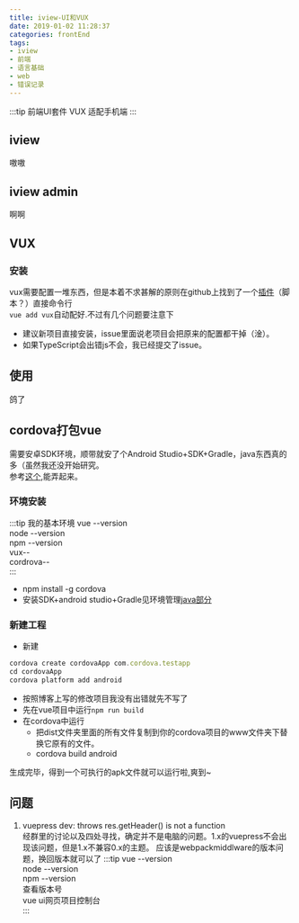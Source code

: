 ```yaml
---
title: iview-UI和VUX
date: 2019-01-02 11:28:37
categories: frontEnd
tags:
- iview
- 前端
- 语言基础
- web
- 错误记录
---
```


:::tip 前端UI套件
VUX 适配手机端
:::
<!-- more -->
## iview
嗷嗷
## iview admin
啊啊
## VUX
### 安装
vux需要配置一堆东西，但是本着不求甚解的原则在github上找到了一个<a href="https://github.com/hookszhang/vue-cli-plugin-vux">插件</a>（脚本？）直接命令行<br/>`vue add vux`自动配好.不过有几个问题要注意下
- 建议新项目直接安装，issue里面说老项目会把原来的配置都干掉（淦）。
- 如果TypeScript会出错js不会，我已经提交了issue。

## 使用
鸽了

## cordova打包vue
需要安卓SDK环境，顺带就安了个Android Studio+SDK+Gradle，java东西真的多（虽然我还没开始研究。<br/>
参考<a href='https://www.jianshu.com/p/25d797b983cd'>这个</a>,能弄起来。

<h3>环境安装</h3>

:::tip 我的基本环境
vue --version<br/>
node --version <br/>
npm --version<br/>
vux--<br/>
cordrova--<br/>
:::
- npm install -g cordova
- 安装SDK+android studio+Gradle见环境管理<a href='/blog/back/java/java环境管理.html'>java部分</a>
<h3>新建工程</h3>

- 新建
```js
cordova create cordovaApp com.cordova.testapp
cd cordovaApp
cordova platform add android
```
- 按照博客上写的修改项目我没有出错就先不写了
- 先在vue项目中运行`npm run build`
- 在cordova中运行
  - 把dist文件夹里面的所有文件复制到你的cordova项目的www文件夹下替换它原有的文件。
  - cordova build android

生成完毕，得到一个可执行的apk文件就可以运行啦,爽到~


## 问题
1. vuepress dev: throws res.getHeader() is not a function<br/>
经群里的讨论以及四处寻找，确定并不是电脑的问题。1.x的vuepress不会出现该问题，但是1.x不兼容0.x的主题。
应该是webpackmiddlware的版本问题，换回版本就可以了
:::tip
vue --version<br/>
node --version <br/>
npm --version<br/>
查看版本号<br/>
vue ui网页项目控制台<br/>
:::

<Valine></Valine>